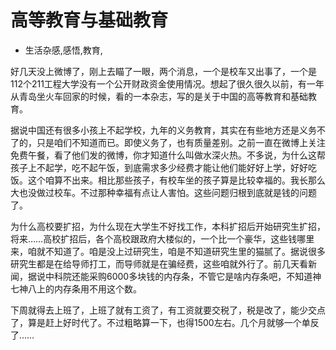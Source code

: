 # 高等教育与基础教育
- 生活杂感,感悟,教育,

好几天没上微博了，刚上去瞄了一眼，两个消息，一个是校车又出事了，一个是112个211工程大学没有一个公开财政资金使用情况。想起了很久很久以前，有一年从青岛坐火车回家的时候，看的一本杂志，写的是关于中国的高等教育和基础教育。

据说中国还有很多小孩上不起学校，九年的义务教育，其实在有些地方还是义务不了的，只是咱们不知道而已。即使义务了，也有质量差别。之前一直在微博上关注免费午餐，看了他们发的微博，你才知道什么叫做水深火热。不多说，为什么这帮孩子上不起学，吃不起午饭，到底需求多少经费才能让他们能好好上学，好好吃饭。这个咱算不出来。相比那些孩子，有校车坐的孩子算是比较幸福的。我长那么大也没做过校车。不过那种幸福有点让人害怕。这些问题归根到底就是钱的问题了。

为什么高校要扩招，为什么现在大学生不好找工作，本科扩招后开始研究生扩招，将来……高校扩招后，各个高校跟政府大楼似的，一个比一个豪华，这些钱哪里来，咱就不知道了。咱是没上过研究生，咱是不知道研究生里的猫腻了。据说很多研究生都是在给导师打工，而导师就是在骗经费，这些咱就外行了。前几天看新闻，据说中科院还能采购6000多块钱的内存条，不管它是啥内存条吧，不知道神七神八上的内存条用不用这个数。

下周就得去上班了，上班了就有工资了，有工资就要交税了，税是改了，能少交点了，算是赶上好时代了。不过粗略算一下，也得1500左右。几个月就够一个单反了……